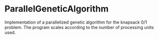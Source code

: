 # ParallelGeneticAlgorithm
Implementation of a parallelized genetic algorithm for the knapsack 0/1 problem. The program scales according to the number of processing units used.
